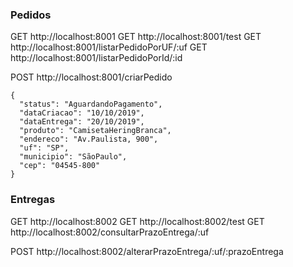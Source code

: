 ### Pedidos

GET http://localhost:8001
GET http://localhost:8001/test
GET http://localhost:8001/listarPedidoPorUF/:uf
GET http://localhost:8001/listarPedidoPorId/:id

POST http://localhost:8001/criarPedido
```
{
  "status": "AguardandoPagamento",
  "dataCriacao": "10/10/2019",
  "dataEntrega": "20/10/2019",
  "produto": "CamisetaHeringBranca",
  "endereco": "Av.Paulista, 900",
  "uf": "SP",
  "municipio": "SãoPaulo",
  "cep": "04545-800"
}
```


### Entregas

GET http://localhost:8002
GET http://localhost:8002/test
GET http://localhost:8002/consultarPrazoEntrega/:uf

POST http://localhost:8002/alterarPrazoEntrega/:uf/:prazoEntrega
